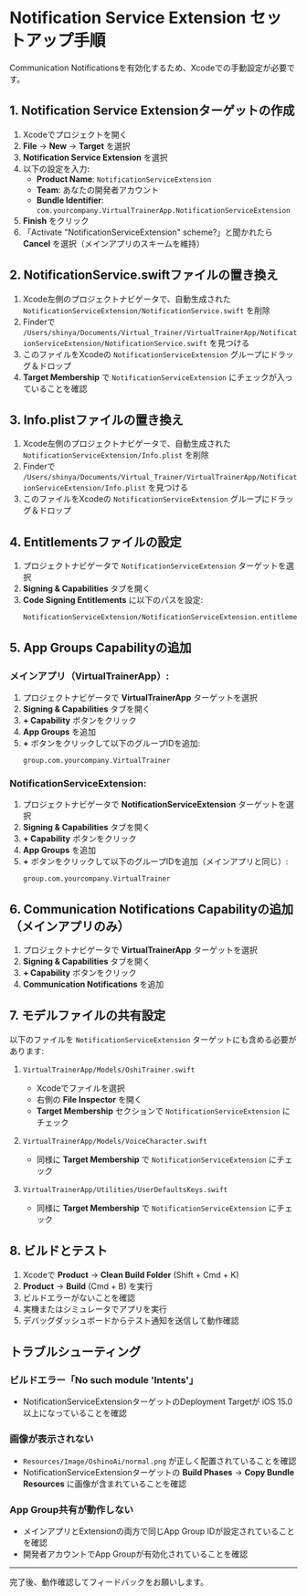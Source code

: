 # Notification Service Extension セットアップ手順

Communication Notificationsを有効化するため、Xcodeでの手動設定が必要です。

## 1. Notification Service Extensionターゲットの作成

1. Xcodeでプロジェクトを開く
2. **File** → **New** → **Target** を選択
3. **Notification Service Extension** を選択
4. 以下の設定を入力:
   - **Product Name**: `NotificationServiceExtension`
   - **Team**: あなたの開発者アカウント
   - **Bundle Identifier**: `com.yourcompany.VirtualTrainerApp.NotificationServiceExtension`
5. **Finish** をクリック
6. 「Activate "NotificationServiceExtension" scheme?」と聞かれたら **Cancel** を選択（メインアプリのスキームを維持）

## 2. NotificationService.swiftファイルの置き換え

1. Xcode左側のプロジェクトナビゲータで、自動生成された `NotificationServiceExtension/NotificationService.swift` を削除
2. Finderで `/Users/shinya/Documents/Virtual_Trainer/VirtualTrainerApp/NotificationServiceExtension/NotificationService.swift` を見つける
3. このファイルをXcodeの `NotificationServiceExtension` グループにドラッグ＆ドロップ
4. **Target Membership** で `NotificationServiceExtension` にチェックが入っていることを確認

## 3. Info.plistファイルの置き換え

1. Xcode左側のプロジェクトナビゲータで、自動生成された `NotificationServiceExtension/Info.plist` を削除
2. Finderで `/Users/shinya/Documents/Virtual_Trainer/VirtualTrainerApp/NotificationServiceExtension/Info.plist` を見つける
3. このファイルをXcodeの `NotificationServiceExtension` グループにドラッグ＆ドロップ

## 4. Entitlementsファイルの設定

1. プロジェクトナビゲータで `NotificationServiceExtension` ターゲットを選択
2. **Signing & Capabilities** タブを開く
3. **Code Signing Entitlements** に以下のパスを設定:
   ```
   NotificationServiceExtension/NotificationServiceExtension.entitlements
   ```

## 5. App Groups Capabilityの追加

### メインアプリ（VirtualTrainerApp）:

1. プロジェクトナビゲータで **VirtualTrainerApp** ターゲットを選択
2. **Signing & Capabilities** タブを開く
3. **+ Capability** ボタンをクリック
4. **App Groups** を追加
5. **+** ボタンをクリックして以下のグループIDを追加:
   ```
   group.com.yourcompany.VirtualTrainer
   ```

### NotificationServiceExtension:

1. プロジェクトナビゲータで **NotificationServiceExtension** ターゲットを選択
2. **Signing & Capabilities** タブを開く
3. **+ Capability** ボタンをクリック
4. **App Groups** を追加
5. **+** ボタンをクリックして以下のグループIDを追加（メインアプリと同じ）:
   ```
   group.com.yourcompany.VirtualTrainer
   ```

## 6. Communication Notifications Capabilityの追加（メインアプリのみ）

1. プロジェクトナビゲータで **VirtualTrainerApp** ターゲットを選択
2. **Signing & Capabilities** タブを開く
3. **+ Capability** ボタンをクリック
4. **Communication Notifications** を追加

## 7. モデルファイルの共有設定

以下のファイルを `NotificationServiceExtension` ターゲットにも含める必要があります:

1. `VirtualTrainerApp/Models/OshiTrainer.swift`
   - Xcodeでファイルを選択
   - 右側の **File Inspector** を開く
   - **Target Membership** セクションで `NotificationServiceExtension` にチェック

2. `VirtualTrainerApp/Models/VoiceCharacter.swift`
   - 同様に **Target Membership** で `NotificationServiceExtension` にチェック

3. `VirtualTrainerApp/Utilities/UserDefaultsKeys.swift`
   - 同様に **Target Membership** で `NotificationServiceExtension` にチェック

## 8. ビルドとテスト

1. Xcodeで **Product** → **Clean Build Folder** (Shift + Cmd + K)
2. **Product** → **Build** (Cmd + B) を実行
3. ビルドエラーがないことを確認
4. 実機またはシミュレータでアプリを実行
5. デバッグダッシュボードからテスト通知を送信して動作確認

## トラブルシューティング

### ビルドエラー「No such module 'Intents'」
- NotificationServiceExtensionターゲットのDeployment Targetが iOS 15.0以上になっていることを確認

### 画像が表示されない
- `Resources/Image/OshinoAi/normal.png` が正しく配置されていることを確認
- NotificationServiceExtensionターゲットの **Build Phases** → **Copy Bundle Resources** に画像が含まれていることを確認

### App Group共有が動作しない
- メインアプリとExtensionの両方で同じApp Group IDが設定されていることを確認
- 開発者アカウントでApp Groupが有効化されていることを確認

---

完了後、動作確認してフィードバックをお願いします。
